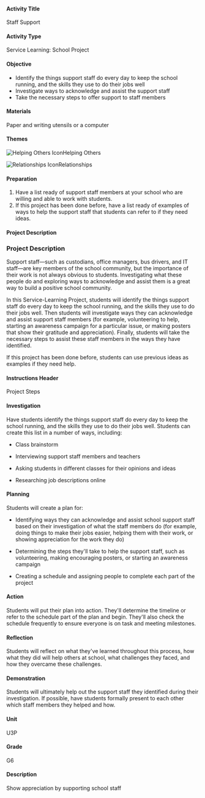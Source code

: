 #### Activity Title
Staff Support
#### Activity Type
Service Learning: School Project
#### Objective
- Identify the things support staff do every day to keep the school running, and the skills they use to do their jobs well
- Investigate ways to acknowledge and assist the support staff
- Take the necessary steps to offer support to staff members

#### Materials
Paper and writing utensils or a computer
#### Themes
![Helping Others Icon](http://v5cmservice.secondstep.org/MS3TP_IMAGES/SKILLS/SKILLS_SMALL_IMAGES/helping-others-sm.png)Helping Others
 
![Relationships Icon](http://v5cmservice.secondstep.org/MS3TP_IMAGES/SKILLS/SKILLS_SMALL_IMAGES/relationships-sm.png)Relationships
 

#### Preparation
1. Have a list ready of support staff members at your school who are willing and able to work with students.
2. If this project has been done before, have a list ready of examples of ways to help the support staff that students can refer to if they need ideas.

#### Project Description

### Project Description

Support staff—such as custodians, office managers, bus drivers, and IT staff—are key members of the school community, but the importance of their work is not always obvious to students. Investigating what these people do and exploring ways to acknowledge and assist them is a great way to build a positive school community.

In this Service-Learning Project, students will identify the things support staff do every day to keep the school running, and the skills they use to do their jobs well. Then students will investigate ways they can acknowledge and assist support staff members (for example, volunteering to help, starting an awareness campaign for a particular issue, or making posters that show their gratitude and appreciation). Finally, students will take the necessary steps to assist these staff members in the ways they have identified.

If this project has been done before, students can use previous ideas as examples if they need help.

#### Instructions Header
Project Steps
#### Investigation
Have students identify the things support staff do every day to keep the school running, and the skills they use to do their jobs well. Students can create this list in a number of ways, including:


-  Class brainstorm

-  Interviewing support staff members and teachers

-  Asking students in different classes for their opinions and ideas

-  Researching job descriptions online
#### Planning
Students will create a plan for:


-  Identifying ways they can acknowledge and assist school support staff based on their investigation of what the staff members do (for example, doing things to make their jobs easier, helping them with their work, or showing appreciation for the work they do)

-  Determining the steps they'll take to help the support staff, such as volunteering, making encouraging posters, or starting an awareness campaign

-  Creating a schedule and assigning people to complete each part of the project
#### Action
Students will put their plan into action. They'll determine the timeline or refer to the schedule part of the plan and begin. They'll also check the schedule frequently to ensure everyone is on task and meeting milestones.
#### Reflection
Students will reflect on what they've learned throughout this process, how what they did will help others at school, what challenges they faced, and how they overcame these challenges.
#### Demonstration
Students will ultimately help out the support staff they identified during their investigation. If possible, have students formally present to each other which staff members they helped and how.
#### Unit
U3P
#### Grade
G6
#### Description
Show appreciation by supporting school staff
